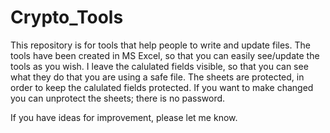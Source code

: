 # Crypto_Tools

This repository is for tools that help people to write and update files. The tools have been created in MS Excel, so that you can easily see/update the tools as you wish. I leave the calulated fields visible, so that you can see what they do that you are using a safe file. The sheets are protected, in order to keep the calulated fields protected. If you want to make changed you can unprotect the sheets; there is no password.

If you have ideas for improvement, please let me know.

